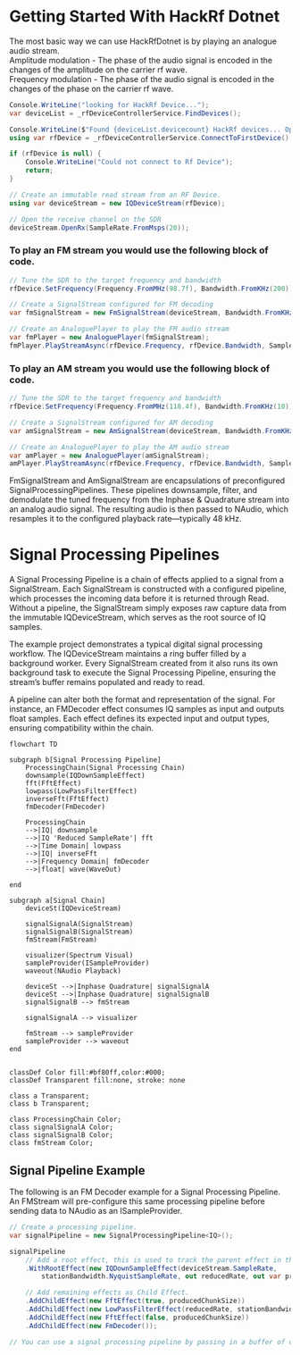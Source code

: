 # Getting Started With HackRf Dotnet
The most basic way we can use HackRfDotnet is by playing an analogue audio stream.  
Amplitude modulation - The phase of the audio signal is encoded in the changes of the amplitude on the carrier rf wave.  
Frequency modulation - The phase of the audio signal is encoded in the changes of the phase on the carrier rf wave.

```cs
Console.WriteLine("looking for HackRf Device...");
var deviceList = _rfDeviceControllerService.FindDevices();

Console.WriteLine($"Found {deviceList.devicecount} HackRf devices... Opening Rx");
using var rfDevice = _rfDeviceControllerService.ConnectToFirstDevice();

if (rfDevice is null) {
    Console.WriteLine("Could not connect to Rf Device");
    return;
}

// Create an immutable read stream from an RF Device.
using var deviceStream = new IQDeviceStream(rfDevice);

// Open the receive channel on the SDR
deviceStream.OpenRx(SampleRate.FromMsps(20));
```

### To play an FM stream you would use the following block of code.
```cs
// Tune the SDR to the target frequency and bandwidth
rfDevice.SetFrequency(Frequency.FromMHz(98.7f), Bandwidth.FromKHz(200));

// Create a SignalStream configured for FM decoding
var fmSignalStream = new FmSignalStream(deviceStream, Bandwidth.FromKHz(200), stereo: true);

// Create an AnaloguePlayer to play the FM audio stream
var fmPlayer = new AnaloguePlayer(fmSignalStream);
fmPlayer.PlayStreamAsync(rfDevice.Frequency, rfDevice.Bandwidth, SampleRate.FromKsps(48));
```

### To play an AM stream you would use the following block of code.
```cs
// Tune the SDR to the target frequency and bandwidth
rfDevice.SetFrequency(Frequency.FromMHz(118.4f), Bandwidth.FromKHz(10));

// Create a SignalStream configured for AM decoding
var amSignalStream = new AmSignalStream(deviceStream, Bandwidth.FromKHz(10));

// Create an AnaloguePlayer to play the AM audio stream
var amPlayer = new AnaloguePlayer(amSignalStream);
amPlayer.PlayStreamAsync(rfDevice.Frequency, rfDevice.Bandwidth, SampleRate.FromKsps(48));
```

FmSignalStream and AmSignalStream are encapsulations of preconfigured SignalProcessingPipelines. These pipelines downsample, filter, and demodulate the tuned frequency from the Inphase & Quadrature stream into an analog audio signal. The resulting audio is then passed to NAudio, which resamples it to the configured playback rate—typically 48 kHz.



# Signal Processing Pipelines
A Signal Processing Pipeline is a chain of effects applied to a signal from a SignalStream. Each SignalStream is constructed with a configured pipeline, which processes the incoming data before it is returned through Read. Without a pipeline, the SignalStream simply exposes raw capture data from the immutable IQDeviceStream, which serves as the root source of IQ samples.

The example project demonstrates a typical digital signal processing workflow. The IQDeviceStream maintains a ring buffer filled by a background worker. Every SignalStream created from it also runs its own background task to execute the Signal Processing Pipeline, ensuring the stream’s buffer remains populated and ready to read.

A pipeline can alter both the format and representation of the signal. For instance, an FMDecoder effect consumes IQ samples as input and outputs float samples. Each effect defines its expected input and output types, ensuring compatibility within the chain.
```mermaid
flowchart TD

subgraph b[Signal Processing Pipeline]
    ProcessingChain(Signal Processing Chain)
    downsample(IQDownSampleEffect)
    fft(FftEffect)
    lowpass(LowPassFilterEffect)
    inverseFft(FftEffect)
    fmDecoder(FmDecoder)

    ProcessingChain
    -->|IQ| downsample
    -->|IQ 'Reduced SampleRate'| fft
    -->|Time Domain| lowpass
    -->|IQ| inverseFft
    -->|Frequency Domain| fmDecoder
    -->|float| wave(WaveOut)

end

subgraph a[Signal Chain]
    deviceSt(IQDeviceStream)

    signalSignalA(SignalStream)
    signalSignalB(SignalStream)
    fmStream(FmStream)

    visualizer(Spectrum Visual)
    sampleProvider(ISampleProvider)
    waveout(NAudio Playback)

    deviceSt -->|Inphase Quadrature| signalSignalA
    deviceSt -->|Inphase Quadrature| signalSignalB
    signalSignalB --> fmStream

    signalSignalA --> visualizer

    fmStream --> sampleProvider
    sampleProvider --> waveout
end


classDef Color fill:#bf80ff,color:#000;
classDef Transparent fill:none, stroke: none

class a Transparent;
class b Transparent;

class ProcessingChain Color;
class signalSignalA Color;
class signalSignalB Color;
class fmStream Color;
```


## Signal Pipeline Example
The following is an FM Decoder example for a Signal Processing Pipeline.  
An FMStream will pre-configure this same processing pipeline before sending data to NAudio as an ISampleProvider.
```cs
// Create a processing pipeline.
var signalPipeline = new SignalProcessingPipeline<IQ>();

signalPipeline
    // Add a root effect, this is used to track the parent effect in the chain.
    .WithRootEffect(new IQDownSampleEffect(deviceStream.SampleRate,
        stationBandwidth.NyquistSampleRate, out reducedRate, out var producedChunkSize))

    // Add remaining effects as Child Effect.
    .AddChildEffect(new FftEffect(true, producedChunkSize))
    .AddChildEffect(new LowPassFilterEffect(reducedRate, stationBandwidth))
    .AddChildEffect(new FftEffect(false, producedChunkSize))
    .AddChildEffect(new FmDecoder());

// You can use a signal processing pipeline by passing in a buffer of data to be processed to the AffectSignal function.
```